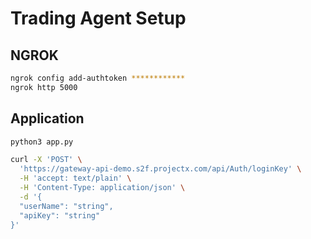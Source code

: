 # Trading Agent Setup

## NGROK

```bash
ngrok config add-authtoken ************
ngrok http 5000
```

## Application 
```bash 
python3 app.py
```


```bash
curl -X 'POST' \
  'https://gateway-api-demo.s2f.projectx.com/api/Auth/loginKey' \
  -H 'accept: text/plain' \
  -H 'Content-Type: application/json' \
  -d '{
  "userName": "string",
  "apiKey": "string"
}'
```